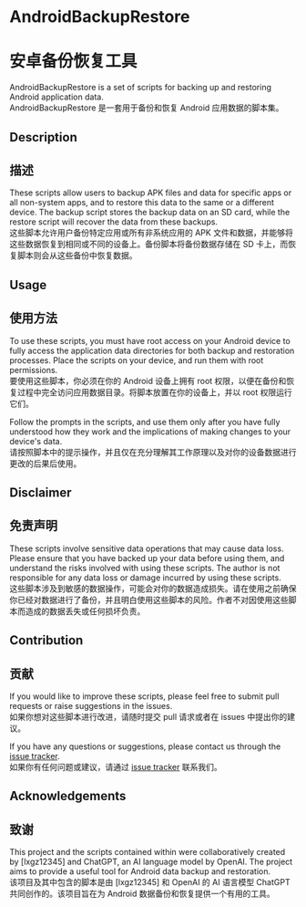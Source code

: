 # AndroidBackupRestore
# 安卓备份恢复工具

AndroidBackupRestore is a set of scripts for backing up and restoring Android application data.  
AndroidBackupRestore 是一套用于备份和恢复 Android 应用数据的脚本集。

## Description
## 描述

These scripts allow users to backup APK files and data for specific apps or all non-system apps, and to restore this data to the same or a different device. The backup script stores the backup data on an SD card, while the restore script will recover the data from these backups.  
这些脚本允许用户备份特定应用或所有非系统应用的 APK 文件和数据，并能够将这些数据恢复到相同或不同的设备上。备份脚本将备份数据存储在 SD 卡上，而恢复脚本则会从这些备份中恢复数据。

## Usage
## 使用方法

To use these scripts, you must have root access on your Android device to fully access the application data directories for both backup and restoration processes. Place the scripts on your device, and run them with root permissions.  
要使用这些脚本，你必须在你的 Android 设备上拥有 root 权限，以便在备份和恢复过程中完全访问应用数据目录。将脚本放置在你的设备上，并以 root 权限运行它们。

Follow the prompts in the scripts, and use them only after you have fully understood how they work and the implications of making changes to your device's data.  
请按照脚本中的提示操作，并且仅在充分理解其工作原理以及对你的设备数据进行更改的后果后使用。

## Disclaimer
## 免责声明

These scripts involve sensitive data operations that may cause data loss. Please ensure that you have backed up your data before using them, and understand the risks involved with using these scripts. The author is not responsible for any data loss or damage incurred by using these scripts.  
这些脚本涉及到敏感的数据操作，可能会对你的数据造成损失。请在使用之前确保你已经对数据进行了备份，并且明白使用这些脚本的风险。作者不对因使用这些脚本而造成的数据丢失或任何损坏负责。

## Contribution
## 贡献

If you would like to improve these scripts, please feel free to submit pull requests or raise suggestions in the issues.  
如果你想对这些脚本进行改进，请随时提交 pull 请求或者在 issues 中提出你的建议。

If you have any questions or suggestions, please contact us through the [issue tracker](链接到GitHub仓库的issue页面).  
如果你有任何问题或建议，请通过 [issue tracker](链接到GitHub仓库的issue页面) 联系我们。

## Acknowledgements
## 致谢

This project and the scripts contained within were collaboratively created by [lxgz12345] and ChatGPT, an AI language model by OpenAI. The project aims to provide a useful tool for Android data backup and restoration.  
该项目及其中包含的脚本是由 [lxgz12345] 和 OpenAI 的 AI 语言模型 ChatGPT 共同创作的。该项目旨在为 Android 数据备份和恢复提供一个有用的工具。

